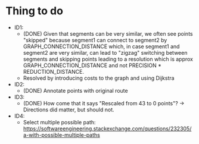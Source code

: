 # Thing to do

* ID1:
  * (DONE) Given that segments can be very similar, we often see points "skipped" because segment1 can connect to segment2 by GRAPH_CONNECTION_DISTANCE which, in case segment1 and segment2 are very similar, can lead to "zigzag" switching between segments and skipping points leading to a resolution which is approx GRAPH_CONNECTION_DISTANCE and not PRECISION * REDUCTION_DISTANCE.
  * Resolved by introducing costs to the graph and using Dijkstra
* ID2:
  * (DONE) Annotate points with original route
* ID3:
  * (DONE) How come that it says "Rescaled from 43 to 0 points"? -> Directions did matter, but should not.
* ID4:
  * Select multiple possible path: https://softwareengineering.stackexchange.com/questions/232305/a-with-possible-multiple-paths 
